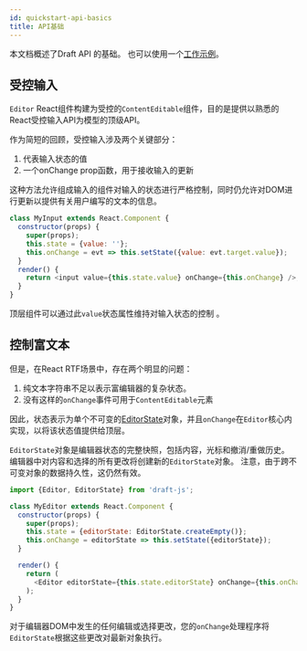```yaml
---
id: quickstart-api-basics
title: API基础
---
```

本文档概述了Draft API 的基础。 也可以使用一个[工作示例](https://github.com/facebook/draft-js/tree/master/examples/draft-0-10-0/plaintext)。

## 受控输入

`Editor` React组件构建为受控的`ContentEditable`组件，目的是提供以熟悉的React受控输入API为模型的顶级API。

作为简短的回顾，受控输入涉及两个关键部分：

1. 代表输入状态的值
2. 一个onChange prop函数，用于接收输入的更新

这种方法允许组成输入的组件对输入的状态进行严格控制，同时仍允许对DOM进行更新以提供有关用户编写的文本的信息。

```js
class MyInput extends React.Component {
  constructor(props) {
    super(props);
    this.state = {value: ''};
    this.onChange = evt => this.setState({value: evt.target.value});
  }
  render() {
    return <input value={this.state.value} onChange={this.onChange} />;
  }
}
```

顶层组件可以通过此`value`状态属性维持对输入状态的控制 。

## 控制富文本

但是，在React RTF场景中，存在两个明显的问题：

1. 纯文本字符串不足以表示富编辑器的复杂状态。
2. 没有这样的`onChange`事件可用于`ContentEditable`元素 

因此，状态表示为单个不可变的[EditorState](/docs/api-reference-editor-state)对象，并且`onChange`在`Editor`核心内实现，以将该状态值提供给顶层。

`EditorState`对象是编辑器状态的完整快照，包括内容，光标和撤消/重做历史。 编辑器中对内容和选择的所有更改将创建新的`EditorState`对象。 注意，由于跨不可变对象的数据持久性，这仍然有效。

```js
import {Editor, EditorState} from 'draft-js';

class MyEditor extends React.Component {
  constructor(props) {
    super(props);
    this.state = {editorState: EditorState.createEmpty()};
    this.onChange = editorState => this.setState({editorState});
  }

  render() {
    return (
      <Editor editorState={this.state.editorState} onChange={this.onChange} />
    );
  }
}
```

对于编辑器DOM中发生的任何编辑或选择更改，您的`onChange`处理程序将`EditorState`根据这些更改对最新对象执行。

